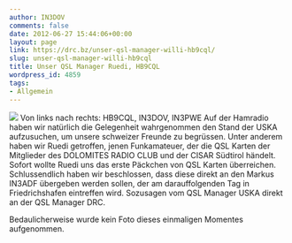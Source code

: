 ```yaml
---
author: IN3DOV
comments: false
date: 2012-06-27 15:44:06+00:00
layout: page
link: https://drc.bz/unser-qsl-manager-willi-hb9cql/
slug: unser-qsl-manager-willi-hb9cql
title: Unser QSL Manager Ruedi, HB9CQL
wordpress_id: 4859
tags:
- Allgemein
---
```


[![](https://drc.bz/wp-content/uploads/2012/06/hamradio-2012-003-300x224.jpg)](https://drc.bz/wp-content/uploads/2012/06/hamradio-2012-003.jpg)
    Von links nach rechts: HB9CQL, IN3DOV, IN3PWE
Auf der Hamradio haben wir natürlich die Gelegenheit wahrgenommen den Stand der USKA aufzusuchen, um unsere schweizer Freunde zu begrüssen. Unter anderem haben wir Ruedi getroffen, jenen Funkamateuer, der die QSL Karten der Mitglieder des DOLOMITES RADIO CLUB und der CISAR Südtirol händelt. Sofort wollte Ruedi uns das erste Päckchen von QSL Karten überreichen. Schlussendlich haben wir beschlossen, dass diese direkt an den Markus IN3ADF übergeben werden sollen, der am darauffolgenden Tag in Friedrichshafen eintreffen wird. Sozusagen vom QSL Manager USKA direkt an der QSL Manager DRC.






Bedaulicherweise wurde kein Foto dieses einmaligen Momentes aufgenommen.



